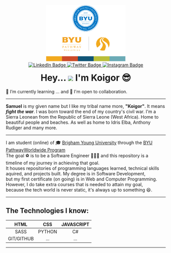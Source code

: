<div id="intro" align="center">
    <img src="uni-logo.png" width="250">

<div id="Socials">
    <a href="https://www.linkedin.com/in/samuel-turay1/">
        <img src="https://img.shields.io/badge/LinkedIn-blue?style=for-the-badge&logo=linkedin&logoColor=white" alt="LinkedIn Badge"/>
  </a>
  <a href="https://twitter.com/koigor_f">
        <img src="https://img.shields.io/badge/Twitter-black?style=for-the-badge&logo=twitter&logoColor=white" alt="Twitter Badge"/>
  </a>
  <a href="https://www.instagram.com/koigor101/">
        <img src="https://img.shields.io/badge/Instagram-snow?style=for-the-badge&logo=instagram&logoColor=black" alt="Instagram Badge"/>
  </a>
</div>
<h1 style="margin-block-start: 15px ">
    Hey...
    <img src="https://media.giphy.com/media/hvRJCLFzcasrR4ia7z/giphy.gif" width="25px"/> 
    I'm Koigor 😎 
</h1>  
</div>

🌱 I’m currently learning ... and 👯 I'm open to collaboration.

---

**Samuel** is my given name but I like my tribal name more, **"Koigor"**.
It means _**fight the war**_. I was born toward the end of my country's civil war.
I'm a Sierra Leonean from the Republic of Sierra Leone (West Africa).
Home to beautiful people and beaches. As well as home to Idris Elba, Anthony Rudiger and many more.

---

I am student (online) of 🎓 [Brigham Young University](https://www.byu.edu) through the [BYU PathwayWorldwide Program](https://www.byupathway.org)  
The goal ⚽ is to be a Software Engineer 👨🏾‍💻 and this repository is a timeline of my journey in achieving that goal.  
It houses repositories of programming languages learned, technical skills aquired, and projects built. My degree is in Software Development,  
but my first certificate (on going) is in Web and Computer Programming. However, I do take extra courses that is needed to attain my goal,  
because the tech world is never static, it's always up to something 😆.

---

## The Technologies I know:

|    HTML    |  CSS   | JAVASCRIPT |
| :--------: | :----: | :--------: |
|    SASS    | PYTHON |     C#     |
| GIT/GITHUB |  ...   |    ...     |

---

<!--
**Koigor97/Koigor97** is a ✨ _special_ ✨ repository because its `README.md` (this file) appears on your GitHub profile.


Here are some ideas to get you started:

- 🔭 I’m currently working on ...
- 🌱 I’m currently learning ...
- 👯 I’m looking to collaborate on ...
- 🤔 I’m looking for help with ...
- 💬 Ask me about ...
- 📫 How to reach me: ...
- 😄 Pronouns: ...
- ⚡ Fun fact: ...
-->
